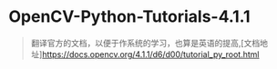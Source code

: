 # OpenCV-Python-Tutorials-4.1.1
> 翻译官方的文档，以便于作系统的学习，也算是英语的提高,[文档地址]<https://docs.opencv.org/4.1.1/d6/d00/tutorial_py_root.html>

